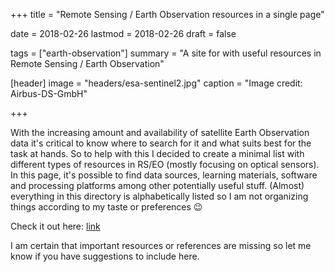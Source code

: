 +++
title = "Remote Sensing / Earth Observation resources in a single page"

date = 2018-02-26
lastmod = 2018-02-26
draft = false

tags = ["earth-observation"]
summary = "A site for with useful resources in Remote Sensing / Earth Observation"

[header]
image = "headers/esa-sentinel2.jpg"
caption = "Image credit: Airbus-DS-GmbH"

+++

With the increasing amount and availability of satellite Earth Observation data it's critical to know where to search for it and what suits best for the task at hands.
So to help with this I decided to create a minimal list with different types of resources in RS/EO (mostly focusing on optical sensors). In this page, it's possible to find data sources, learning materials, software and processing platforms among other potentially useful stuff. (Almost) everything in this directory is alphabetically listed so I am not organizing things according to my taste or preferences :wink:

Check it out here: [link](http://joaogoncalves.cc/Remote-Sensing-Earth-Observation-directory/)

I am certain that important resources or references are missing so let me know if you have suggestions to include here.
